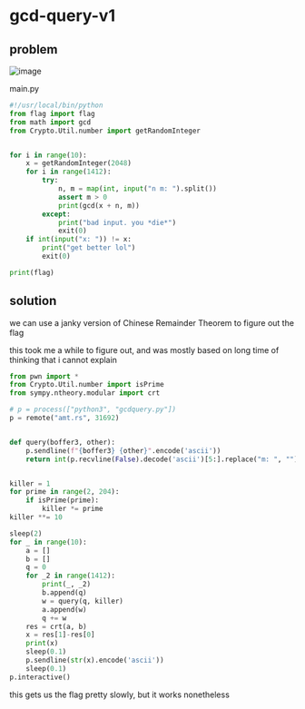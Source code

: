 # gcd-query-v1

## problem

![image](https://github.com/quasar098/ctf-writeups/assets/70716985/f8537f51-0135-4bd3-98da-766ecaa33a24)

main.py
```py
#!/usr/local/bin/python
from flag import flag
from math import gcd
from Crypto.Util.number import getRandomInteger


for i in range(10):
    x = getRandomInteger(2048)
    for i in range(1412):
        try:
            n, m = map(int, input("n m: ").split())
            assert m > 0
            print(gcd(x + n, m))
        except:
            print("bad input. you *die*")
            exit(0)
    if int(input("x: ")) != x:
        print("get better lol")
        exit(0)

print(flag)
```

## solution

we can use a janky version of Chinese Remainder Theorem to figure out the flag

this took me a while to figure out, and was mostly based on long time of thinking that i cannot explain

```py
from pwn import *
from Crypto.Util.number import isPrime
from sympy.ntheory.modular import crt

# p = process(["python3", "gcdquery.py"])
p = remote("amt.rs", 31692)


def query(boffer3, other):
    p.sendline(f"{boffer3} {other}".encode('ascii'))
    return int(p.recvline(False).decode('ascii')[5:].replace("m: ", ""))


killer = 1
for prime in range(2, 204):
    if isPrime(prime):
        killer *= prime
killer **= 10

sleep(2)
for _ in range(10):
    a = []
    b = []
    q = 0
    for _2 in range(1412):
        print(_, _2)
        b.append(q)
        w = query(q, killer)
        a.append(w)
        q += w
    res = crt(a, b)
    x = res[1]-res[0]
    print(x)
    sleep(0.1)
    p.sendline(str(x).encode('ascii'))
    sleep(0.1)
p.interactive()
```

this gets us the flag pretty slowly, but it works nonetheless

